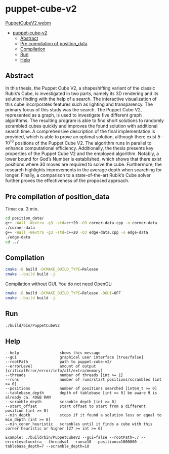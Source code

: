 # puppet-cube-v2

[PuppetCubeV2.webm](https://github.com/user-attachments/assets/a0779cad-28bf-48d4-9e59-f1440ea8e9c0)

<!--toc:start-->
- [puppet-cube-v2](#puppet-cube-v2)
  - [Abstract](#abstract)
  - [Pre compilation of position_data](#pre-compilation-of-positiondata)
  - [Compilation](#compilation)
  - [Run](#run)
  - [Help](#help)
<!--toc:end-->
## Abstract

In this thesis, the Puppet Cube V2, a shapeshifting variant of the classic Rubik’s Cube, is investigated in two parts, namely its 3D rendering and its solution finding with the help of a search. The interactive visualization of this cube incorporates features such as lighting and transparency. The primary focus of this study was the search. The Puppet Cube V2, represented as a graph, is used to investigate five different graph algorithms. The resulting program is able to find short solutions to randomly scrambled cubes quickly and improves the found solution with additional search time. A comprehensive description of the final implementation is provided, which is able to prove an optimal solution, although there exist $5 \cdot 10^{18}$ positions of the Puppet Cube V2. The algorithm runs in parallel to enhance computational efficiency. Additionally, the thesis presents key properties of the Puppet Cube V2 and the employed algorithm. Notably, a lower bound for God’s Number is established, which shows that there exist positions where 30 moves are required to solve the cube. Furthermore, the research highlights improvements in the average depth when searching for longer. Finally, a comparison to a state-of-the-art Rubik’s Cube solver further proves the effectiveness of the proposed approach.

## Pre compilation of position_data

Time: ca. 3 min.

```bash
cd position_data/
g++ -Wall -Wextra -g3 -std=c++20 -O3 corner-data.cpp -o corner-data
./corner-data
g++ -Wall -Wextra -g3 -std=c++20 -O3 edge-data.cpp -o edge-data
./edge-data
cd ../
```

## Compilation

```bash
cmake -B build -DCMAKE_BUILD_TYPE=Release
cmake --build build -j
```

Compilation without GUI. You do not need OpenGL:

```bash
cmake -B build -DCMAKE_BUILD_TYPE=Release -DGUI=OFF
cmake --build build -j
```

## Run

```bash
./build/bin/PuppetCubeV2
```

## Help
```
--help                  shows this message
--gui                   graphical user interface [true/false]
--rootPath              path to puppet-cube-v2/
--errorLevel            amount of output [criticalError/error/info/all/extra/memory]
--threads               number of threads [int >= 1]
--runs                  number of runs/start positions/scrambles [int >= 0]
--positions             number of positions searched [int64_t >= 0]
--tablebase_depth       depth of tablebase [int >= 0] be aware 9 is already ca. 40GB RAM
--scramble_depth        scramble depth [int >= 0]
--start_offset          start offset to start from a different position [int >= 0]
--min_depth             stops if it found a solution less or equal to min_depth [int >= 0]
--min_coner_heuristic   scrambles until it finds a cube with this corner heuristic or higher [27 >= int >= 0]

Example: ./build/bin/PuppetCubeV2 --gui=false --rootPath=./ --errorLevel=extra --threads=1 --runs=10 --positions=1000000 --tablebase_depth=7 --scramble_depth=10
```
